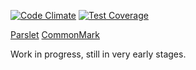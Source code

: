 [![Code Climate](https://codeclimate.com/github/joelmeyerhamme/commonmark_parslet/badges/gpa.svg)](https://codeclimate.com/github/joelmeyerhamme/commonmark_parslet) [![Test Coverage](https://codeclimate.com/github/joelmeyerhamme/commonmark_parslet/badges/coverage.svg)](https://codeclimate.com/github/joelmeyerhamme/commonmark_parslet)

[Parslet](http://kschiess.github.com/parslet)
[CommonMark](http://commonmark.org/)

Work in progress, still in very early stages.

